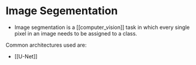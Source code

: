 # Image Segementation

- Image segmentation is a [[computer_vision]] task in which every single pixel in an image needs to be assigned to a class.

Common architectures used are:

- [[U-Net]]
